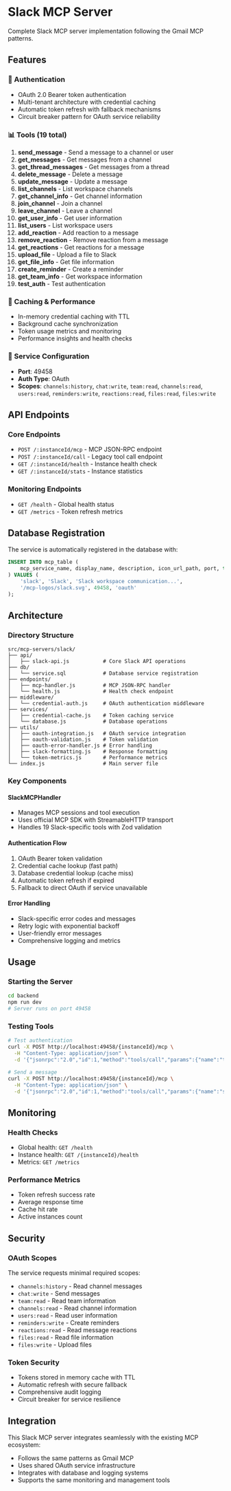 # Slack MCP Server

Complete Slack MCP server implementation following the Gmail MCP patterns.

## Features

### 🔐 Authentication
- OAuth 2.0 Bearer token authentication
- Multi-tenant architecture with credential caching
- Automatic token refresh with fallback mechanisms
- Circuit breaker pattern for OAuth service reliability

### 📊 Tools (19 total)
1. **send_message** - Send a message to a channel or user
2. **get_messages** - Get messages from a channel
3. **get_thread_messages** - Get messages from a thread
4. **delete_message** - Delete a message
5. **update_message** - Update a message
6. **list_channels** - List workspace channels
7. **get_channel_info** - Get channel information
8. **join_channel** - Join a channel
9. **leave_channel** - Leave a channel
10. **get_user_info** - Get user information
11. **list_users** - List workspace users
12. **add_reaction** - Add reaction to a message
13. **remove_reaction** - Remove reaction from a message
14. **get_reactions** - Get reactions for a message
15. **upload_file** - Upload a file to Slack
16. **get_file_info** - Get file information
17. **create_reminder** - Create a reminder
18. **get_team_info** - Get workspace information
19. **test_auth** - Test authentication

### 💾 Caching & Performance
- In-memory credential caching with TTL
- Background cache synchronization
- Token usage metrics and monitoring
- Performance insights and health checks

### 🔧 Service Configuration
- **Port**: 49458
- **Auth Type**: OAuth
- **Scopes**: `channels:history`, `chat:write`, `team:read`, `channels:read`, `users:read`, `reminders:write`, `reactions:read`, `files:read`, `files:write`

## API Endpoints

### Core Endpoints
- `POST /:instanceId/mcp` - MCP JSON-RPC endpoint
- `POST /:instanceId/call` - Legacy tool call endpoint
- `GET /:instanceId/health` - Instance health check
- `GET /:instanceId/stats` - Instance statistics

### Monitoring Endpoints
- `GET /health` - Global health status
- `GET /metrics` - Token refresh metrics

## Database Registration

The service is automatically registered in the database with:
```sql
INSERT INTO mcp_table (
    mcp_service_name, display_name, description, icon_url_path, port, type
) VALUES (
    'slack', 'Slack', 'Slack workspace communication...', 
    '/mcp-logos/slack.svg', 49458, 'oauth'
);
```

## Architecture

### Directory Structure
```
src/mcp-servers/slack/
├── api/
│   ├── slack-api.js           # Core Slack API operations
├── db/
│   └── service.sql            # Database service registration
├── endpoints/
│   ├── mcp-handler.js         # MCP JSON-RPC handler
│   └── health.js              # Health check endpoint
├── middleware/
│   └── credential-auth.js     # OAuth authentication middleware
├── services/
│   ├── credential-cache.js    # Token caching service
│   └── database.js            # Database operations
├── utils/
│   ├── oauth-integration.js   # OAuth service integration
│   ├── oauth-validation.js    # Token validation
│   ├── oauth-error-handler.js # Error handling
│   ├── slack-formatting.js    # Response formatting
│   └── token-metrics.js       # Performance metrics
└── index.js                   # Main server file
```

### Key Components

#### SlackMCPHandler
- Manages MCP sessions and tool execution
- Uses official MCP SDK with StreamableHTTP transport
- Handles 19 Slack-specific tools with Zod validation

#### Authentication Flow
1. OAuth Bearer token validation
2. Credential cache lookup (fast path)
3. Database credential lookup (cache miss)
4. Automatic token refresh if expired
5. Fallback to direct OAuth if service unavailable

#### Error Handling
- Slack-specific error codes and messages
- Retry logic with exponential backoff
- User-friendly error messages
- Comprehensive logging and metrics

## Usage

### Starting the Server
```bash
cd backend
npm run dev
# Server runs on port 49458
```

### Testing Tools
```bash
# Test authentication
curl -X POST http://localhost:49458/{instanceId}/mcp \
  -H "Content-Type: application/json" \
  -d '{"jsonrpc":"2.0","id":1,"method":"tools/call","params":{"name":"test_auth","arguments":{}}}'

# Send a message
curl -X POST http://localhost:49458/{instanceId}/mcp \
  -H "Content-Type: application/json" \
  -d '{"jsonrpc":"2.0","id":1,"method":"tools/call","params":{"name":"send_message","arguments":{"channel":"C1234567890","text":"Hello from MCP!"}}}'
```

## Monitoring

### Health Checks
- Global health: `GET /health`
- Instance health: `GET /{instanceId}/health`
- Metrics: `GET /metrics`

### Performance Metrics
- Token refresh success rate
- Average response time
- Cache hit rate
- Active instances count

## Security

### OAuth Scopes
The service requests minimal required scopes:
- `channels:history` - Read channel messages
- `chat:write` - Send messages
- `team:read` - Read team information
- `channels:read` - Read channel information
- `users:read` - Read user information
- `reminders:write` - Create reminders
- `reactions:read` - Read message reactions
- `files:read` - Read file information
- `files:write` - Upload files

### Token Security
- Tokens stored in memory cache with TTL
- Automatic refresh with secure fallback
- Comprehensive audit logging
- Circuit breaker for service resilience

## Integration

This Slack MCP server integrates seamlessly with the existing MCP ecosystem:
- Follows the same patterns as Gmail MCP
- Uses shared OAuth service infrastructure
- Integrates with database and logging systems
- Supports the same monitoring and management tools